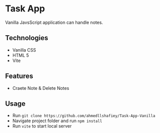 # Task App
Vanilla JavsScript application can handle notes.

## Technologies
* Vanilla CSS
* HTML 5
* Vite

## Features
* Craete Note & Delete Notes

## Usage
* Run `git clone https://github.com/ahmedllshafiey/Task-App-Vanilla`
* Navigate project folder  and run `npm install`
* Run `vite` to start local server
